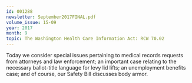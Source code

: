 ```yaml
---
id: 001288
newsletter: September2017FINAL.pdf
volume_issue: 15-09
year: 2017
month: 9
topic: The Washington Health Care Information Act: RCW 70.02
---
```


Today we consider special issues pertaining to medical records requests from attorneys and law enforcement; an important case relating to the necessary ballot-title language for levy lid lifts; an unemployment benefits case; and of course, our Safety Bill discusses body armor.